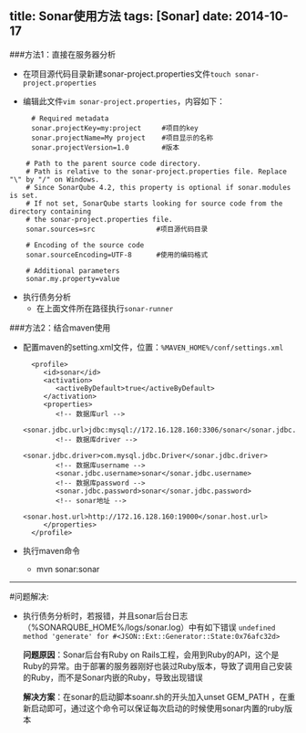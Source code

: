 title: Sonar使用方法
tags: [Sonar]
date: 2014-10-17
---

###方法1：直接在服务器分析
- 在项目源代码目录新建sonar-project.properties文件`touch sonar-project.properties`
- 编辑此文件`vim sonar-project.properties`，内容如下：

		# Required metadata
		sonar.projectKey=my:project		#项目的key
		sonar.projectName=My project	#项目显示的名称
		sonar.projectVersion=1.0		#版本

<!-- more -->

		# Path to the parent source code directory.
		# Path is relative to the sonar-project.properties file. Replace "\" by "/" on Windows.
		# Since SonarQube 4.2, this property is optional if sonar.modules is set.
		# If not set, SonarQube starts looking for source code from the directory containing
		# the sonar-project.properties file.
		sonar.sources=src				#项目源代码目录

		# Encoding of the source code
		sonar.sourceEncoding=UTF-8		#使用的编码格式

		# Additional parameters
		sonar.my.property=value
- 执行债务分析
	- 在上面文件所在路径执行`sonar-runner`

###方法2：结合maven使用
- 配置maven的setting.xml文件，位置：`%MAVEN_HOME%/conf/settings.xml`

		<profile>
		   <id>sonar</id>
		   <activation>
			  <activeByDefault>true</activeByDefault>
		   </activation>
		   <properties>
			  <!-- 数据库url -->
			  <sonar.jdbc.url>jdbc:mysql://172.16.128.160:3306/sonar</sonar.jdbc.url>
			  <!-- 数据库driver -->
			  <sonar.jdbc.driver>com.mysql.jdbc.Driver</sonar.jdbc.driver>
			  <!-- 数据库username -->
			  <sonar.jdbc.username>sonar</sonar.jdbc.username>
			  <!-- 数据库password -->
			  <sonar.jdbc.password>sonar</sonar.jdbc.password>
			  <!-- sonar地址 -->
			  <sonar.host.url>http://172.16.128.160:19000</sonar.host.url>
		   </properties>
		</profile>
- 执行maven命令
	- mvn sonar:sonar

---

#问题解决:
- 执行债务分析时，若报错，并且sonar后台日志（%SONARQUBE_HOME%/logs/sonar.log）中有如下错误
	`undefined method 'generate' for #<JSON::Ext::Generator::State:0x76afc32d>`

	**问题原因**：Sonar后台有Ruby on Rails工程，会用到Ruby的API，这个是Ruby的异常。由于部署的服务器刚好也装过Ruby版本，导致了调用自己安装的Ruby，而不是Sonar内嵌的Ruby，导致出现错误

	**解决方案**：在sonar的启动脚本soanr.sh的开头加入unset GEM_PATH ，在重新启动即可，通过这个命令可以保证每次启动的时候使用sonar内置的ruby版本
